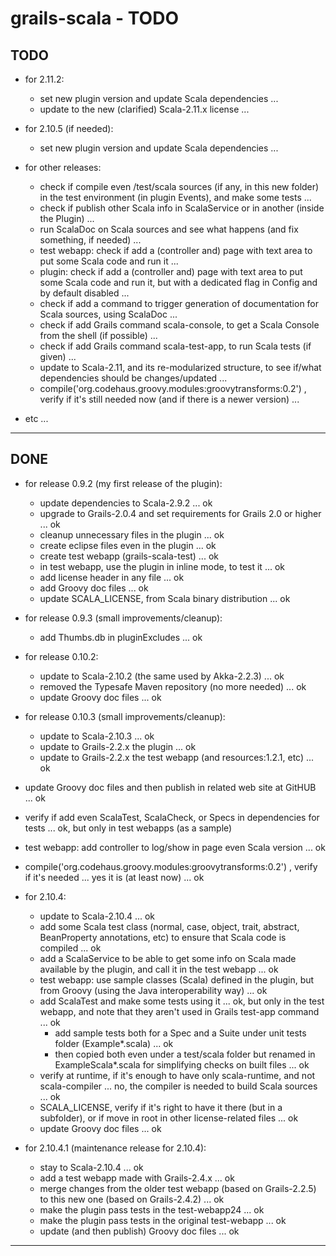 grails-scala - TODO
===================

TODO
----

- for 2.11.2:
	- set new plugin version and update Scala dependencies ...
	- update to the new (clarified) Scala-2.11.x license ...


- for 2.10.5 (if needed):
	- set new plugin version and update Scala dependencies ...


- for other releases:
	- check if compile even /test/scala sources (if any, in this new folder) in the test environment (in plugin Events), and make some tests ...
	- check if publish other Scala info in ScalaService or in another (inside the Plugin) ...
	- run ScalaDoc on Scala sources and see what happens (and fix something, if needed) ...
	- test webapp: check if add a (controller and) page with text area to put some Scala code and run it ...
	- plugin: check if add a (controller and) page with text area to put some Scala code and run it, but with a dedicated flag in Config and by default disabled ...
	- check if add a command to trigger generation of documentation for Scala sources, using ScalaDoc ...
	- check if add Grails command scala-console, to get a Scala Console from the shell (if possible) ...
	- check if add Grails command scala-test-app, to run Scala tests (if given) ...
	- update to Scala-2.11, and its re-modularized structure, to see if/what dependencies should be changes/updated ...
	- compile('org.codehaus.groovy.modules:groovytransforms:0.2') , verify if it's still needed now (and if there is a newer version) ...


- etc ...

---------------


DONE
----

- for release 0.9.2 (my first release of the plugin):
    + update dependencies to Scala-2.9.2 ... ok
    + upgrade to Grails-2.0.4 and set requirements for Grails 2.0 or higher ... ok
    + cleanup unnecessary files in the plugin ... ok
    + create eclipse files even in the plugin ... ok
    + create test webapp (grails-scala-test) ... ok
    + in test webapp, use the plugin in inline mode, to test it ... ok
    + add license header in any file ... ok
    + add Groovy doc files ... ok
    + update SCALA_LICENSE, from Scala binary distribution ... ok

- for release 0.9.3 (small improvements/cleanup):
    + add Thumbs.db in pluginExcludes ... ok

- for release 0.10.2:
	- update to Scala-2.10.2 (the same used by Akka-2.2.3) ... ok
	- removed the Typesafe Maven repository (no more needed) ... ok
	- update Groovy doc files ... ok

- for release 0.10.3 (small improvements/cleanup):
	- update to Scala-2.10.3 ... ok
	- update to Grails-2.2.x the plugin ... ok
	- update to Grails-2.2.x the test webapp (and resources:1.2.1, etc) ... ok

- update Groovy doc files and then publish in related web site at GitHUB ... ok
- verify if add even ScalaTest, ScalaCheck, or Specs in dependencies for tests ... ok, but only in test webapps (as a sample)
- test webapp: add controller to log/show in page even Scala version ... ok
- compile('org.codehaus.groovy.modules:groovytransforms:0.2') , verify if it's needed ... yes it is (at least now) ... ok

- for 2.10.4:
	- update to Scala-2.10.4 ... ok
    - add some Scala test class (normal, case, object, trait, abstract, BeanProperty annotations, etc) to ensure that Scala code is compiled ... ok
	- add a ScalaService to be able to get some info on Scala made available by the plugin, and call it in the test webapp ... ok
	- test webapp: use sample classes (Scala) defined in the plugin, but from Groovy (using the Java interoperability way) ... ok
	- add ScalaTest and make some tests using it ... ok, but only in the test webapp, and note that they aren't used in Grails test-app command ... ok
		- add sample tests both for a Spec and a Suite under unit tests folder (Example*.scala) ... ok
		- then copied both even under a test/scala folder but renamed in ExampleScala*.scala for simplifying checks on built files ... ok
    - verify at runtime, if it's enough to have only scala-runtime, and not scala-compiler ... no, the compiler is needed to build Scala sources ... ok
    - SCALA_LICENSE, verify if it's right to have it there (but in a subfolder), or if move in root in other license-related files ... ok
	- update Groovy doc files ... ok

- for 2.10.4.1 (maintenance release for 2.10.4):
	- stay to Scala-2.10.4 ... ok
	- add a test webapp made with Grails-2.4.x ... ok
	- merge changes from the older test webapp (based on Grails-2.2.5) to this new one (based on Grails-2.4.2) ... ok
	- make the plugin pass tests in the test-webapp24 ... ok
	- make the plugin pass tests in the original test-webapp ... ok
	- update (and then publish) Groovy doc files ... ok


---------------
